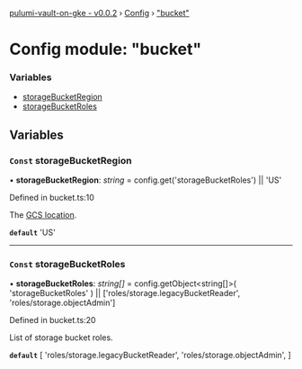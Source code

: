 [pulumi-vault-on-gke - v0.0.2](../../README.md) › [Config](../README.md) › ["bucket"](_bucket_.md)

# Config module: "bucket"

### Variables

* [storageBucketRegion](_bucket_.md#const-storagebucketregion)
* [storageBucketRoles](_bucket_.md#const-storagebucketroles)

## Variables

### `Const` storageBucketRegion

• **storageBucketRegion**: *string* = config.get('storageBucketRoles') || 'US'

Defined in bucket.ts:10

The [GCS location](https://cloud.google.com/storage/docs/bucket-locations).

**`default`** 'US'

___

### `Const` storageBucketRoles

• **storageBucketRoles**: *string[]* = config.getObject<string[]>(
  'storageBucketRoles'
) || ['roles/storage.legacyBucketReader', 'roles/storage.objectAdmin']

Defined in bucket.ts:20

List of storage bucket roles.

**`default`** 
[
  'roles/storage.legacyBucketReader',
  'roles/storage.objectAdmin',
]
